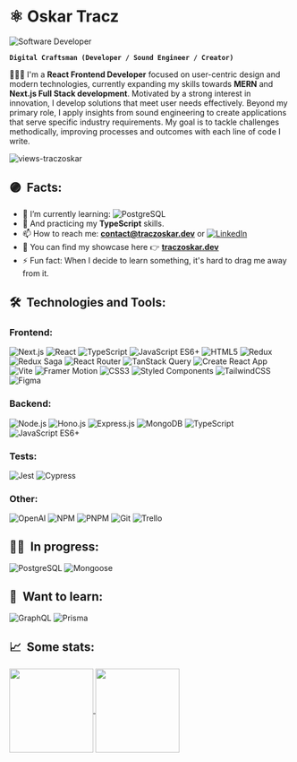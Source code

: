 # ⚛️ Oskar Tracz 

<img alt="Software Developer" align="center" src="https://readme-typing-svg.demolab.com?font=Fira+Code&size=22&pause=1000&color=A630B0&center=false&vCenter=true&width=435&lines=Software+Developer">

**`Digital Craftsman (Developer / Sound Engineer / Creator)`**

<p align="left">👨🏻‍💻 I'm a <strong>React Frontend Developer</strong> focused on user-centric design and modern technologies, currently expanding my skills towards <strong>MERN</strong> and <strong>Next.js Full Stack development</strong>. Motivated by a strong interest in innovation, I develop solutions that meet user needs effectively. Beyond my primary role, I apply insights from sound engineering to create applications that serve specific industry requirements. My goal is to tackle challenges methodically, improving processes and outcomes with each line of code I write.</p>

<p align="left"> <img src="https://komarev.com/ghpvc/?username=traczoskar&label=Views&color=A630B0&style=plastic&style=for-the-badge" alt="views-traczoskar" /> </p>

## 🟣&nbsp; Facts:
- 🔬 I’m currently learning: ![PostgreSQL](https://img.shields.io/badge/PostgreSQL-555555.svg?style=for-the-badge&logo=postgresql&logoColor=6ED7FA)
- 🌱 And practicing my **TypeScript** skills.
- 📫 How to reach me: **contact@traczoskar.dev** or [![LinkedIn](https://img.shields.io/badge/-LinkedIn-0077B5?style=flat-square&logo=linkedin)](https://www.linkedin.com/in/traczoskar/)
- 🎑 You can find my showcase here 👉 **<a href="https://traczoskar.dev">traczoskar.dev</a>**
- ⚡ Fun fact: When I decide to learn something, it's hard to drag me away from it.

## 🛠&nbsp; Technologies and Tools:

### Frontend:
![Next.js](https://img.shields.io/badge/Next.js-222222.svg?style=for-the-badge&logo=next.js&logoColor=white)
![React](https://img.shields.io/badge/React-222222.svg?style=for-the-badge&logo=react&logoColor=61dafb)
![TypeScript](https://img.shields.io/badge/TypeScript-222222.svg?style=for-the-badge&logo=typescript&logoColor=3178C6)
![JavaScript ES6+](https://img.shields.io/badge/JavaScript_ES6+-222222.svg?style=for-the-badge&logo=javascript&logoColor=F7DF1E)
![HTML5](https://img.shields.io/badge/HTML5-222222.svg?style=for-the-badge&logo=html5&logoColor=E34F26)
![Redux](https://img.shields.io/badge/Redux-222222.svg?style=for-the-badge&logo=redux&logoColor=764ABC)
![Redux Saga](https://img.shields.io/badge/Redux_Saga-222222.svg?style=for-the-badge&logo=redux-saga&logoColor=48EA8A)
![React Router](https://img.shields.io/badge/React_Router-222222.svg?style=for-the-badge&logo=react-router&logoColor=EF2E40)
![TanStack Query](https://img.shields.io/badge/TanStack_Query-222222.svg?style=for-the-badge&logo=react-query&logoColor=FF4154)
![Create React App](https://img.shields.io/badge/Create_React_App-222222.svg?style=for-the-badge&logo=create-react-app&logoColor=61dafb)
![Vite](https://img.shields.io/badge/Vite-222222.svg?style=for-the-badge&logo=vite&logoColor=D553F9)
![Framer Motion](https://img.shields.io/badge/Framer_Motion-222222.svg?style=for-the-badge&logo=framer&logoColor=0055FF)
![CSS3](https://img.shields.io/badge/CSS3-222222.svg?style=for-the-badge&logo=css3&logoColor=1572B6)
![Styled Components](https://img.shields.io/badge/Styled_Components-222222.svg?style=for-the-badge&logo=styled-components&logoColor=#E056EB)
![TailwindCSS](https://img.shields.io/badge/TailwindCSS-222222.svg?style=for-the-badge&logo=tailwind-css&logoColor=06B6D4)
![Figma](https://img.shields.io/badge/Figma-222222.svg?style=for-the-badge&logo=figma&logoColor=white)

### Backend:
![Node.js](https://img.shields.io/badge/Node.js-222222.svg?style=for-the-badge&logo=node.js&logoColor=339933)
![Hono.js](https://img.shields.io/badge/Hono.js-222222.svg?style=for-the-badge&logo=hono&logoColor=E36002)
![Express.js](https://img.shields.io/badge/Express.js-222222.svg?style=for-the-badge&logo=express&logoColor=FFFFFF)
![MongoDB](https://img.shields.io/badge/MongoDB-222222.svg?style=for-the-badge&logo=mongodb&logoColor=47A248)
![TypeScript](https://img.shields.io/badge/TypeScript-222222.svg?style=for-the-badge&logo=typescript&logoColor=3178C6)
![JavaScript ES6+](https://img.shields.io/badge/JavaScript_ES6+-222222.svg?style=for-the-badge&logo=javascript&logoColor=F7DF1E)

### Tests:
![Jest](https://img.shields.io/badge/Jest-222222.svg?style=for-the-badge&logo=jest&logoColor=D75065)
![Cypress](https://img.shields.io/badge/Cypress-222222.svg?style=for-the-badge&logo=cypress&logoColor=15B781)

### Other:
![OpenAI](https://img.shields.io/badge/OpenAI-222222.svg?style=for-the-badge&logo=openai&logoColor=69D3AC)
![NPM](https://img.shields.io/badge/NPM-222222.svg?style=for-the-badge&logo=npm&logoColor=EF2E40)
![PNPM](https://img.shields.io/badge/PNPM-222222.svg?style=for-the-badge&logo=pnpm&logoColor=F69220)
![Git](https://img.shields.io/badge/Git-222222.svg?style=for-the-badge&logo=git&logoColor=EF2E40)
![Trello](https://img.shields.io/badge/Trello-222222.svg?style=for-the-badge&logo=trello&logoColor=3178C6)


## 🏋️‍♀️&nbsp; In progress:

![PostgreSQL](https://img.shields.io/badge/PostgreSQL-555555.svg?style=for-the-badge&logo=postgresql&logoColor=6ED7FA)
![Mongoose](https://img.shields.io/badge/Mongoose-555555.svg?style=for-the-badge&logo=mongoose&logoColor=D75065)

## 🎯&nbsp; Want to learn:

![GraphQL](https://img.shields.io/badge/GraphQL-555555.svg?style=for-the-badge&logo=graphql&logoColor=E434AA)
![Prisma](https://img.shields.io/badge/Prisma-555555.svg?style=for-the-badge&logo=prisma&logoColor=DDDDDD)


## 📈&nbsp; Some stats:

<a href="https://github.com/traczoskar">
  <img height=150 align="center" src="https://github-readme-stats.vercel.app/api/top-langs/?username=traczoskar&layout=compact" />
</a>
<a href="https://github.com/traczoskar">
  <img height=150 align="center" src="https://github-readme-stats.vercel.app/api?username=traczoskar&show_icons=true&theme=tokyonight&rank_icon=github" />
</a>
